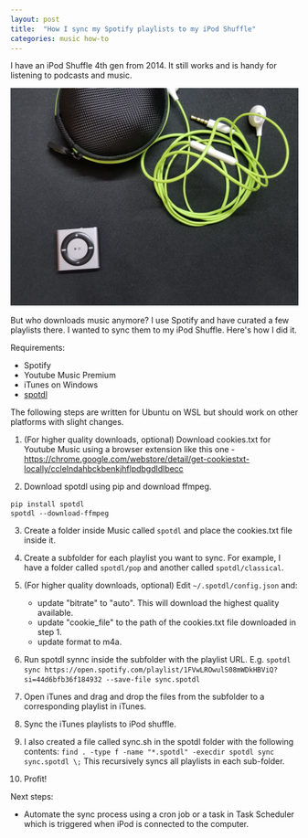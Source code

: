 ```yaml
---
layout: post
title:  "How I sync my Spotify playlists to my iPod Shuffle"
categories: music how-to
---
```


I have an iPod Shuffle 4th gen from 2014. It still works and is handy for listening to podcasts and music.

![iPod Shuffle 4th gen][ipod-shuffle]

But who downloads music anymore? I use Spotify and have curated a few playlists there. I wanted to sync them to my iPod Shuffle. Here's how I did it.

Requirements:

* Spotify
* Youtube Music Premium
* iTunes on Windows
* [spotdl][spotdl]

The following steps are written for Ubuntu on WSL but should work on other platforms with slight changes.

1. (For higher quality downloads, optional) Download cookies.txt for Youtube Music using a browser extension like this one - <https://chrome.google.com/webstore/detail/get-cookiestxt-locally/cclelndahbckbenkjhflpdbgdldlbecc>

2. Download spotdl using pip and download ffmpeg.
```
pip install spotdl
spotdl --download-ffmpeg
```

3. Create a folder inside Music called `spotdl` and place the cookies.txt file inside it.

4. Create a subfolder for each playlist you want to sync. For example, I have a folder called `spotdl/pop` and another called `spotdl/classical`.

5. (For higher quality downloads, optional) Edit `~/.spotdl/config.json` and:
    * update "bitrate" to "auto". This will download the highest quality available.
    * update "cookie_file" to the path of the cookies.txt file downloaded in step 1.
    * update format to m4a.

5. Run spotdl synnc inside the subfolder with the playlist URL. E.g.
`spotdl sync https://open.spotify.com/playlist/1FVwLROwulS08mWDkHBViQ?si=44d6bfb36f184932 --save-file sync.spotdl`

6. Open iTunes and drag and drop the files from the subfolder to a corresponding playlist in iTunes.

7. Sync the iTunes playlists to iPod shuffle.

8. I also created a file called sync.sh in the spotdl folder with the following contents:
`find . -type f -name "*.spotdl" -execdir spotdl sync sync.spotdl \;`
This recursively syncs all playlists in each sub-folder.

9. Profit!

Next steps:

* Automate the sync process using a cron job or a task in Task Scheduler which is triggered when iPod is connected to the computer.


[ipod-shuffle]: /assets/images/ipod-shuffle-4th-gen.jpg
[spotdl]: https://github.com/spotDL/spotify-downloader